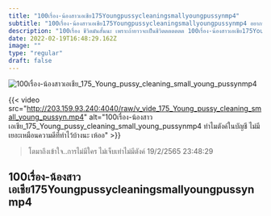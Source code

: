 ```yaml
---
title: "100เรื่อง-น้องสาวเอเชีย175Youngpussycleaningsmallyoungpussynmp4"
subtitle: "100เรื่อง-น้องสาวเอเชีย175Youngpussycleaningsmallyoungpussynmp4 อยากพาเธอไปหาแม่ แต่กลัวแม่เรียกชื่ออีกคน"
description: "100เรื่อง ชีวิตมันสั้นนะ เพราะถ้ายาวจะเป็นชีวิตตตตตตต 100เรื่อง-น้องสาวเอเชีย175Youngpussycleaningsmallyoungpussynmp4 19/2/2565 23:48:29"
date: 2022-02-19T16:48:29.162Z
image: ""
type: "regular"
draft: false
---
```


![100เรื่อง-น้องสาวเอเชีย_175_Young_pussy_cleaning_small_young_pussynmp4](http://203.159.93.240:4040/raw/v_vide_175_Young_pussy_cleaning_small_young_pussyn.jpg)

{{< video src="http://203.159.93.240:4040/raw/v_vide_175_Young_pussy_cleaning_small_young_pussyn.mp4" alt="100เรื่อง-น้องสาวเอเชีย_175_Young_pussy_cleaning_small_young_pussynmp4 ทำไมตังค์ในบัญชี ไม่มีเยอะเหมือนความดีที่ทำไว้บ้างนะ เห้ออ" >}}


> โตมาถึงเข้าใจ..การไม่มีใคร ไม่เจ็บเท่าไม่มีตังค์ 19/2/2565 23:48:29

## 100เรื่อง-น้องสาวเอเชีย175Youngpussycleaningsmallyoungpussynmp4
